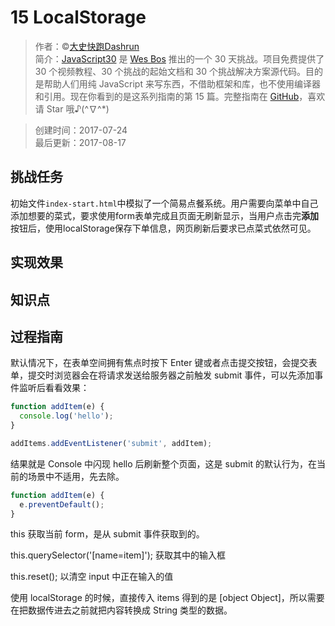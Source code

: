 # 15 LocalStorage

> 作者：©[大史快跑Dashrun](https://github.com/soyaine)  
> 简介：[JavaScript30](https://javascript30.com) 是 [Wes Bos](https://github.com/wesbos) 推出的一个 30 天挑战。项目免费提供了 30 个视频教程、30 个挑战的起始文档和 30 个挑战解决方案源代码。目的是帮助人们用纯 JavaScript 来写东西，不借助框架和库，也不使用编译器和引用。现在你看到的是这系列指南的第 15 篇。完整指南在 [GitHub](https://github.com/soyaine/JavaScript30)，喜欢请 Star 哦♪(^∇^*)

> 创建时间：2017-07-24    
最后更新：2017-08-17

## 挑战任务
   初始文件`index-start.html`中模拟了一个简易点餐系统。用户需要向菜单中自己添加想要的菜式，要求使用form表单完成且页面无刷新显示，当用户点击完**添加**按钮后，使用localStorage保存下单信息，网页刷新后要求已点菜式依然可见。

## 实现效果

## 知识点

## 过程指南

默认情况下，在表单空间拥有焦点时按下 Enter 键或者点击提交按钮，会提交表单，提交时浏览器会在将请求发送给服务器之前触发 submit 事件，可以先添加事件监听后看看效果：
```js
function addItem(e) {
  console.log('hello');
}

addItems.addEventListener('submit', addItem);
```
结果就是 Console 中闪现 hello 后刷新整个页面，这是 submit 的默认行为，在当前的场景中不适用，先去除。
```js
function addItem(e) {
  e.preventDefault();
}
```


this 获取当前 form，是从 submit 事件获取到的。

this.querySelector('[name=item]'); 获取其中的输入框

this.reset(); 
以清空 input 中正在输入的值

使用 localStorage 的时候，直接传入 items 得到的是 [object Object]，所以需要在把数据传进去之前就把内容转换成 String 类型的数据。